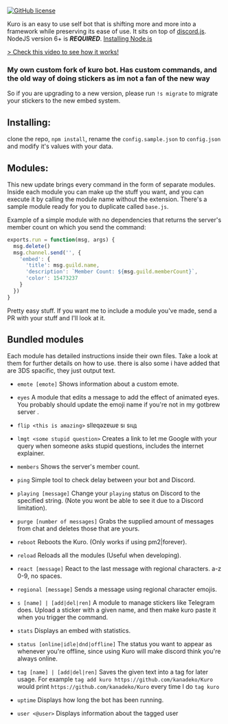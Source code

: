 [![GitHub license](https://img.shields.io/badge/license-MIT-blue.svg)](https://raw.githubusercontent.com/kanadeko/Kuro/master/LICENSE)


Kuro is an easy to use self bot that is shifting more and more into a framework while preserving its ease of use. It sits on top of [discord.js](https://github.com/hydrabolt/discord.js/).
NodeJS version 6+ is ***REQUIRED***. [Installing Node.js](https://nodejs.org/en/download/package-manager/)

[> Check this video to see how it works!](https://my.mixtape.moe/pwcrem.webm)

### My own custom fork of kuro bot. Has custom commands, and the old way of doing stickers as im not a fan of the new way

So if you are upgrading to a new version, please run `!s migrate` to migrate your stickers to the new embed system.

## Installing:
clone the repo, `npm install`, rename the `config.sample.json` to `config.json` and modify it's values with your data.

## Modules:
This new update brings every command in the form of separate modules. Inside each module you can make up the stuff you want, and you can execute it by calling the module name without the extension. There's a sample module ready for you to duplicate called `base.js`.

Example of a simple module with no dependencies that returns the server's member count on which you send the command:
```javascript
exports.run = function(msg, args) {
  msg.delete()
  msg.channel.send('', {
    'embed': {
      'title': msg.guild.name,
      'description': `Member Count: ${msg.guild.memberCount}`,
      'color': 15473237
    }
  })
}
```

Pretty easy stuff.
If you want me to include a module you've made, send a PR with your stuff and I'll look at it.

## Bundled modules

Each module has detailed instructions inside their own files. Take a look at them for further details on how to use. there is also some i have added that are 3DS spacific, they just output text.

- `emote [emote]`
  Shows information about a custom emote.

- `eyes`
  A module that edits a message to add the effect of animated eyes. You probably should update the emoji name if you're not in my gotbrew server .

- `flip <this is amazing>`
  sllɐqǝzɐɯɐ sı sıɥʇ

- `lmgt <some stupid question>`
  Creates a link to let me Google with your query when someone asks stupid questions, includes the internet explainer.

- `members`
  Shows the server's member count.

- `ping`
  Simple tool to check delay between your bot and Discord.

- `playing [message]`
  Change your `playing` status on Discord to the specified string. (Note you wont be able to see it due to a Discord limitation).

- `purge [number of messages]`
  Grabs the supplied amount of messages from chat and deletes those that are yours.

- `reboot`
  Reboots the Kuro. (Only works if using pm2|forever).

- `reload`
  Reloads all the modules (Useful when developing).

- `react [message]`
  React to the last message with regional characters. a-z 0-9, no spaces.

- `regional [message]`
  Sends a message using regional character emojis.

- `s [name] | [add|del|ren]`
  A module to manage stickers like Telegram does. Upload a sticker with a given name, and then make kuro paste it when you trigger the command.

- `stats`
  Displays an embed with statistics.

- `status [online|idle|dnd|offline]`
  The status you want to appear as whenever you're offline, since using Kuro will make discord think you're always online.

- `tag [name] | [add|del|ren]`
  Saves the given text into a tag for later usage. For example `tag add kuro https://github.com/kanadeko/Kuro` would print `https://github.com/kanadeko/Kuro` every time I do `tag kuro`

- `uptime`
  Displays how long the bot has been running.

- `user <@user>`
  Displays information about the tagged user
